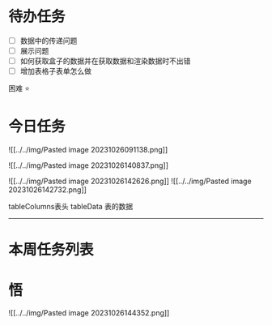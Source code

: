 # 待办任务
- [ ] 数据中的传递问题
- [ ] 展示问题
- [ ] 如何获取盒子的数据并在获取数据和渲染数据时不出错
- [ ] 增加表格子表单怎么做

困难
⭐

# 今日任务
![[../../img/Pasted image 20231026091138.png]]



![[../../img/Pasted image 20231026140837.png]]

![[../../img/Pasted image 20231026142626.png]]
![[../../img/Pasted image 20231026142732.png]]

tableColumns表头
tableData 表的数据


------
# 本周任务列表



# 悟

![[../../img/Pasted image 20231026144352.png]]